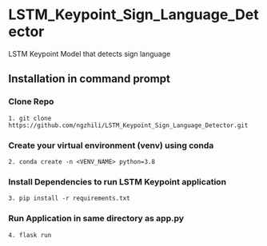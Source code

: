 # LSTM_Keypoint_Sign_Language_Detector
LSTM Keypoint Model that detects sign language

## Installation in command prompt
### Clone Repo
```
1. git clone https://github.com/ngzhili/LSTM_Keypoint_Sign_Language_Detector.git

```
### Create your virtual environment (venv) using conda
```
2. conda create -n <VENV_NAME> python=3.8
```
### Install Dependencies to run LSTM Keypoint application
```
3. pip install -r requirements.txt
```
### Run Application in same directory as app.py
```
4. flask run
```